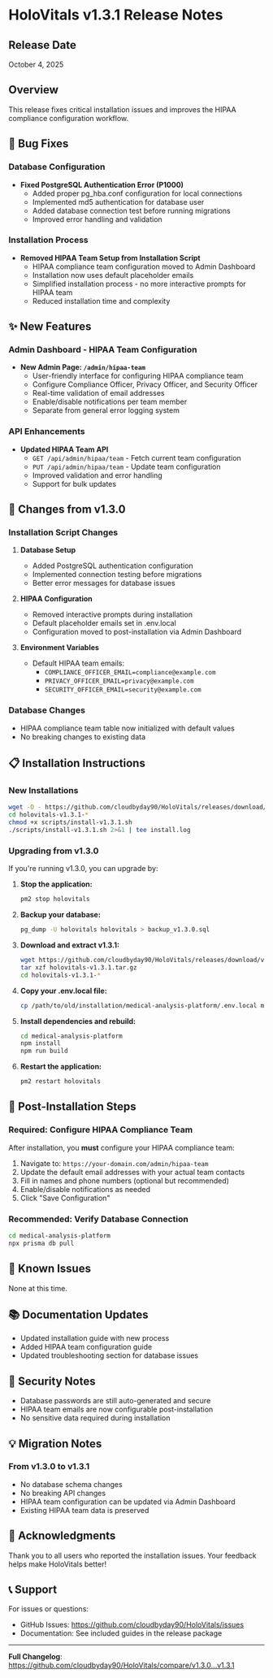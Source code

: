 # HoloVitals v1.3.1 Release Notes

## Release Date
October 4, 2025

## Overview
This release fixes critical installation issues and improves the HIPAA compliance configuration workflow.

## 🔧 Bug Fixes

### Database Configuration
- **Fixed PostgreSQL Authentication Error (P1000)**
  - Added proper pg_hba.conf configuration for local connections
  - Implemented md5 authentication for database user
  - Added database connection test before running migrations
  - Improved error handling and validation

### Installation Process
- **Removed HIPAA Team Setup from Installation Script**
  - HIPAA compliance team configuration moved to Admin Dashboard
  - Installation now uses default placeholder emails
  - Simplified installation process - no more interactive prompts for HIPAA team
  - Reduced installation time and complexity

## ✨ New Features

### Admin Dashboard - HIPAA Team Configuration
- **New Admin Page: `/admin/hipaa-team`**
  - User-friendly interface for configuring HIPAA compliance team
  - Configure Compliance Officer, Privacy Officer, and Security Officer
  - Real-time validation of email addresses
  - Enable/disable notifications per team member
  - Separate from general error logging system

### API Enhancements
- **Updated HIPAA Team API**
  - `GET /api/admin/hipaa/team` - Fetch current team configuration
  - `PUT /api/admin/hipaa/team` - Update team configuration
  - Improved validation and error handling
  - Support for bulk updates

## 🔄 Changes from v1.3.0

### Installation Script Changes
1. **Database Setup**
   - Added PostgreSQL authentication configuration
   - Implemented connection testing before migrations
   - Better error messages for database issues

2. **HIPAA Configuration**
   - Removed interactive prompts during installation
   - Default placeholder emails set in .env.local
   - Configuration moved to post-installation via Admin Dashboard

3. **Environment Variables**
   - Default HIPAA team emails:
     - `COMPLIANCE_OFFICER_EMAIL=compliance@example.com`
     - `PRIVACY_OFFICER_EMAIL=privacy@example.com`
     - `SECURITY_OFFICER_EMAIL=security@example.com`

### Database Changes
- HIPAA compliance team table now initialized with default values
- No breaking changes to existing data

## 📋 Installation Instructions

### New Installations
```bash
wget -O - https://github.com/cloudbyday90/HoloVitals/releases/download/v1.3.1/holovitals-v1.3.1.tar.gz | tar xz
cd holovitals-v1.3.1-*
chmod +x scripts/install-v1.3.1.sh
./scripts/install-v1.3.1.sh 2>&1 | tee install.log
```

### Upgrading from v1.3.0
If you're running v1.3.0, you can upgrade by:

1. **Stop the application:**
   ```bash
   pm2 stop holovitals
   ```

2. **Backup your database:**
   ```bash
   pg_dump -U holovitals holovitals > backup_v1.3.0.sql
   ```

3. **Download and extract v1.3.1:**
   ```bash
   wget https://github.com/cloudbyday90/HoloVitals/releases/download/v1.3.1/holovitals-v1.3.1.tar.gz
   tar xzf holovitals-v1.3.1.tar.gz
   cd holovitals-v1.3.1-*
   ```

4. **Copy your .env.local file:**
   ```bash
   cp /path/to/old/installation/medical-analysis-platform/.env.local medical-analysis-platform/
   ```

5. **Install dependencies and rebuild:**
   ```bash
   cd medical-analysis-platform
   npm install
   npm run build
   ```

6. **Restart the application:**
   ```bash
   pm2 restart holovitals
   ```

## 🎯 Post-Installation Steps

### Required: Configure HIPAA Compliance Team
After installation, you **must** configure your HIPAA compliance team:

1. Navigate to: `https://your-domain.com/admin/hipaa-team`
2. Update the default email addresses with your actual team contacts
3. Fill in names and phone numbers (optional but recommended)
4. Enable/disable notifications as needed
5. Click "Save Configuration"

### Recommended: Verify Database Connection
```bash
cd medical-analysis-platform
npx prisma db pull
```

## 🐛 Known Issues
None at this time.

## 📚 Documentation Updates
- Updated installation guide with new process
- Added HIPAA team configuration guide
- Updated troubleshooting section for database issues

## 🔐 Security Notes
- Database passwords are still auto-generated and secure
- HIPAA team emails are now configurable post-installation
- No sensitive data required during installation

## 💡 Migration Notes

### From v1.3.0 to v1.3.1
- No database schema changes
- No breaking API changes
- HIPAA team configuration can be updated via Admin Dashboard
- Existing HIPAA team data is preserved

## 🙏 Acknowledgments
Thank you to all users who reported the installation issues. Your feedback helps make HoloVitals better!

## 📞 Support
For issues or questions:
- GitHub Issues: https://github.com/cloudbyday90/HoloVitals/issues
- Documentation: See included guides in the release package

---

**Full Changelog**: https://github.com/cloudbyday90/HoloVitals/compare/v1.3.0...v1.3.1